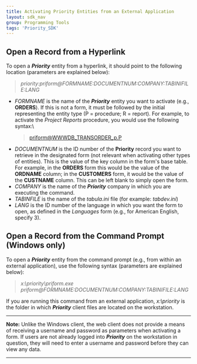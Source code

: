 ```yaml
---
title: Activating Priority Entities from an External Application
layout: sdk_nav
group: Programming Tools
tags: 'Priority_SDK'
---
```


## Open a Record from a Hyperlink
To open a ***Priority*** entity from a hyperlink, it should point to the following location
(parameters are explained below):

> *priority:priform\@FORMNAME:DOCUMENTNUM:COMPANY:TABINIFILE:LANG*


-   *FORMNAME* is the name of the ***Priority*** entity you want to
    activate (e.g., **ORDERS**). If this is not a form, it must be
    followed by the initial representing the entity type (P =
    procedure; R = report). For example, to activate the *Project
    Reports* procedure, you would use the following syntax:\
    > priform@WWWDB_TRANSORDER_p.P
-   *DOCUMENTNUM* is the ID number of the **Priority** record
    you want to retrieve in the designated form (not relevant when
    activating other types of entities). This is the value of the key
    column in the form\'s base table. For example, in the **ORDERS**
    form this would be the value of the **ORDNAME** column; in the
    **CUSTOMERS** form, it would be the value of the **CUSTNAME**
    column. This can be left blank to simply open the form.
-   *COMPANY* is the name of the ***Priority*** company in which you are
    executing the command.
-   *TABINFILE* is the name of the *tabula.ini* file (for example:
    *tabdev.ini*)
-   *LANG* is the ID number of the language in which you want the form
    to open, as defined in the *Languages* form (e.g., for American
    English, specify 3).

## Open a Record from the Command Prompt (Windows only)
To open a ***Priority*** entity from the command prompt (e.g.,
from within an external application), use the following syntax
(parameters are explained below):

> *x:\\priority\\priform.exe
> priform\@FORMNAME:DOCUMENTNUM:COMPANY:TABINIFILE:LANG*

If you are running this command from an external application,
    *x:\\priority* is the folder in which ***Priority*** client files
    are located on the workstation.

------------------------------------------------------------------------

**Note:** Unlike the Windows client, the web client does not provide a
means of receiving a username and password as parameters when activating
a form. If users are not already logged into ***Priority*** on the
workstation in question, they will need to enter a username and password
before they can view any data.

------------------------------------------------------------------------


